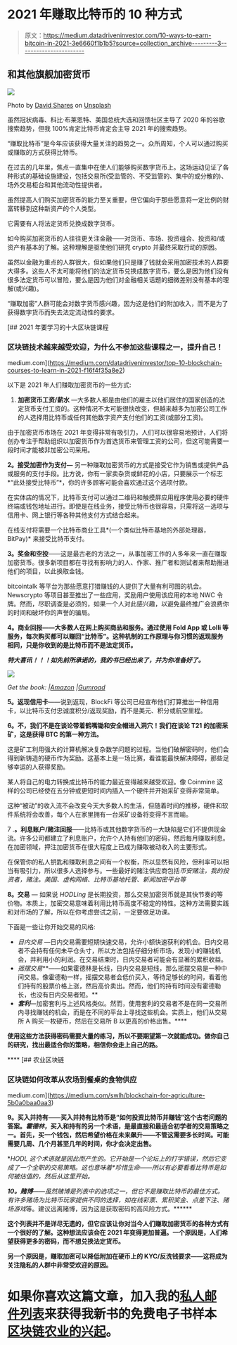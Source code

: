 # 2021 年赚取比特币的 10 种方式

> 原文：<https://medium.datadriveninvestor.com/10-ways-to-earn-bitcoin-in-2021-3e6660f1b1b5?source=collection_archive---------3----------------------->

## 和其他旗舰加密货币

![](img/7df66e9cb8c4f5ce7f704085cca0feb4.png)

Photo by [David Shares](https://unsplash.com/@davidshares?utm_source=unsplash&utm_medium=referral&utm_content=creditCopyText) on [Unsplash](https://unsplash.com/s/photos/bitcoin-payment?utm_source=unsplash&utm_medium=referral&utm_content=creditCopyText)

虽然冠状病毒、科比·布莱恩特、美国总统大选和回馈社区主导了 2020 年的谷歌搜索趋势，但我 100%肯定比特币肯定会主导 2021 年的搜索趋势。

“赚取比特币”是今年应该获得大量关注的趋势之一。众所周知，个人可以通过购买或赚取的方式获得比特币。

在过去的几年里，焦点一直集中在使人们能够购买数字货币上。这场运动见证了各种形式的基础设施建设，包括交易所(受监管的、不受监管的、集中的或分散的)、场外交易柜台和其他流动性提供者。

虽然提高人们购买加密货币的能力至关重要，但它偏向于那些愿意将一定比例的财富转移到这种新资产的个人类型。

它需要有人将法定货币兑换成数字货币。

如今购买加密货币的人往往更关注金融——对货币、市场、投资组合、投资和/或资产有基本的了解。这种理解是驱使他们研究 crypto 并最终采取行动的原因。

虽然以金融为重点的人群很大，但如果他们只是赚了钱就会采用加密技术的人群要大得多。这些人不太可能将他们的法定货币兑换成数字货币，要么是因为他们没有很多法定货币可以冒险，要么是因为他们对金融相关话题的细微差别没有基本的理解(或兴趣)。

“赚取加密”人群可能会对数字货币感兴趣，因为这是他们的附加收入，而不是为了获得数字货币而失去法定流动性的要求。

[](https://medium.com/datadriveninvestor/top-10-blockchain-courses-to-learn-in-2021-f16f4f35a8e2) [## 2021 年要学习的十大区块链课程

### 区块链技术越来越受欢迎，为什么不参加这些课程之一，提升自己！

medium.com](https://medium.com/datadriveninvestor/top-10-blockchain-courses-to-learn-in-2021-f16f4f35a8e2) 

以下是 2021 年人们赚取加密货币的一些方式:

1.  **加密货币工资/薪水** —大多数人都是由他们的雇主以他们居住的国家创造的法定货币支付工资的。这种情况不太可能很快改变，但越来越多为加密公司工作的人选择用比特币或任何其他数字资产支付他们的工资(或部分工资)。

由于加密货币市场在 2021 年变得非常有吸引力，人们可以很容易地预计，人们将创办专注于帮助组织以加密货币作为首选货币来管理工资的公司，但这可能需要一段时间才能被非加密公司采用。

**2。接受加密作为支付—** 另一种赚取加密货币的方式是接受它作为销售或提供产品或服务的支付手段。比方说，你有一家卖杂货或鲜花的小店，只要展示一个标志*“此处接受比特币”*，你的许多顾客可能会喜欢通过这个选项付款。

在实体店的情况下，比特币支付可以通过二维码和触摸屏应用程序使用必要的硬件终端或钱包地址进行。即使是在线业务，接受比特币也很容易，只需将这一选项与信用卡、网上银行等各种其他支付方式结合起来。

在线支付将需要一个比特币商业工具*(一个类似比特币基地的外部处理器，BitPay)* 来接受比特币支付。

**3。奖金和空投**——这是最古老的方法之一，从事加密工作的人多年来一直在赚取加密货币。很多新项目都在寻找有影响力的人、作家、推广者和测试者来帮助推进他们的项目，以此换取金钱。

bitcointalk 等平台为那些愿意打猎赚钱的人提供了大量有利可图的机会。Newscrypto 等项目甚至推出了一些应用，奖励用户使用该应用的本地 NWC 令牌。然而，尽职调查是必须的，如果一个人对此感兴趣，以避免最终推广会浪费你的时间和破坏你的声誉的骗局。

**4。商业回报——大多数人在网上购买商品和服务。通过使用 Fold App 或 Lolli 等服务，每次购买都可以赚回“比特币”。这种机制的工作原理与你习惯的返现服务相同，只是你收到的是比特币而不是法定货币。**

***特大喜讯！！！如先前所承诺的，我的书已经出来了，并为你准备好了。***

![](img/9215a87a8b7a88c0f98d0e81b794b8c0.png)

*Get the book: |*[*Amazon*](https://amazon.com/dp/B08K) *|*[*Gumroad*](https://tendaitomu.gumroad.com/l/iDLha)

**5。返现信用卡**——说到返现，BlockFi 等公司已经宣布他们打算推出一种信用卡，以比特币支付忠诚度积分/返现奖励，而不是美元、积分或航空里程。

**6。不，我们不是在谈论带着鹤嘴锄和安全帽进入洞穴！我们在谈论 T21 的加密采矿，这是获得 BTC 的第一种方法。**

这是矿工利用强大的计算机解决复杂数学问题的过程。当他们破解密码时，他们会得到新铸造的硬币作为奖励。这基本上是一场比赛，看谁能最快解决障碍，那些足够幸运的人获得奖励。

某人将自己的电力转换成比特币的能力最近变得越来越受欢迎。像 Coinmine 这样的公司已经使在五分钟或更短时间内插入一个硬件并开始采矿变得非常简单。

这种“被动”的收入流不会改变今天大多数人的生活，但随着时间的推移，硬件和软件系统将会改善，每个人在家里拥有一台采矿设备将变得不言而喻。

7 .**。利息账户/赌注回报**——比特币或其他数字货币的一大缺陷是它们不提供现金流。许多公司都建立了利息账户，允许个人持有他们的密码，然后每月赚取利息。在加密领域，押注加密货币在很大程度上已成为赚取被动收入的主要形式。

在保管你的私人钥匙和赚取利息之间有一个权衡，所以显然有风险，但利率可以相当有吸引力，所以很多人选择参与。一些最好的赌注供应商包括*币安赌注，我的投资者，赌注。美国、虚构网络、比特币基地托管、新闻加密平台等*

**8。交易** — 如果说 *HODLing* 是长期投资，那么交易加密货币就是其快节奏的等价物。本质上，加密交易意味着利用比特币高度不稳定的特性。这种方法需要实践和对市场的了解，所以在你考虑尝试之前，一定要做足功课。

下面是一些让你开始交易的风格:

*   *日内交易* —日内交易需要短期快速交易，允许小额快速获利的机会。日内交易者不会持有任何未平仓头寸，所以方法包括仔细分析市场，发现小的赚钱机会，并利用小的利润。在交易结束时，日内交易者可能会有显著的累积收益。
*   *摇摆交易***——如果霍德林是长线，日内交易是短线，那么摇摆交易是一种中间交易。像霍德勒一样，摇摆交易者会低价买入，等待足够长的时间，看着他们持有的股票价格上涨，然后高价卖出。然而，他们的持有时间没有霍德勒长，也没有日内交易者短。**
*   ***套利***—加密套利与上述风格类似。然而，使用套利的交易者不是在同一交易所内寻找赚钱的机会，而是在不同的平台上寻找这些机会。实质上，他们从交易所 A 购买一枚硬币，然后在交易所 B 以更高的价格出售。****

****使用这些方法获得密码需要大量的练习，所以不要期望第一次就能成功。做你自己的研究，找出最适合你的策略，相信你会走上自己的路。****

****[](https://medium.com/swlh/blockchain-for-agriculture-5b0a0baa0aa3) [## 农业区块链

### 区块链如何改革从农场到餐桌的食物供应

medium.com](https://medium.com/swlh/blockchain-for-agriculture-5b0a0baa0aa3) 

**9。买入并持有**——**买入并持有比特币是“如何投资比特币并赚钱”这个古老问题的答案。*霍德林*，买入和持有的另一个术语，是最直接和最适合初学者的交易策略之一。首先，买一个钱包，然后希望价格在未来飙升——不管这需要多长时间。可能需要几周、几个月甚至几年的时间，你才会决定出售。**

**HODL 这个术语就是因此而产生的。它开始是一个论坛上的打字错误，然后它变成了一个全职的交易策略。这也意味着*珍惜生命——*所以有必要看看比特币是如何被估值的，然后从这里开始。**

****10。赌博**——虽然赌博是列表中的选项之一，但它不是赚取比特币的最佳方式。有许多赌场为比特币玩家提供不同的选择，如*在线彩票、累积奖金、点差下注、赌场游戏*等。建议远离赌博，因为这是获取密码的高风险方式。****** 

****这个列表并不是详尽无遗的，但它应该让你对当今人们赚取加密货币的各种方式有一个很好的了解。这种想法应该会在 2021 年变得更加普遍。一个原因是，人们希望获得更多的密码，而不想兑换法定货币。****

****另一个原因是，赚取加密可以降低附加在硬币上的 KYC/反洗钱要求——这将成为关注隐私的人群中非常受欢迎的原因。****

# ****如果你喜欢这篇文章，加入我的[私人邮件列表](https://mailchi.mp/28841fdac390/tendai-tomu)来获得我新书的免费电子书样本[区块链农业的兴起](https://www.amazon.com/dp/B08KHC3WCF)。****